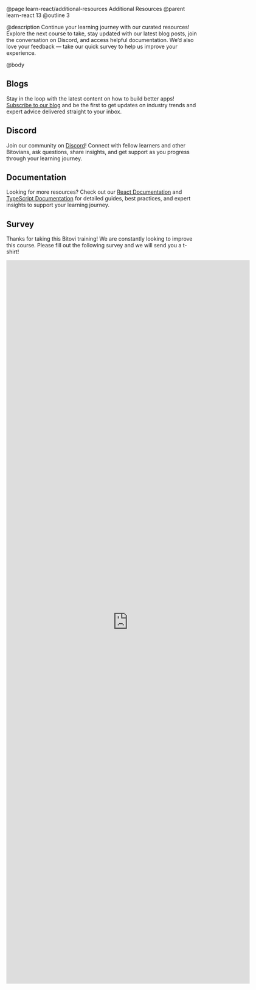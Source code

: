 @page learn-react/additional-resources Additional Resources
@parent learn-react 13
@outline 3

@description Continue your learning journey with our curated resources! Explore the next course to take, stay updated with our latest blog posts, join the conversation on Discord, and access helpful documentation. We’d also love your feedback — take our quick survey to help us improve your experience.

@body

## Blogs

Stay in the loop with the latest content on how to build better apps! [Subscribe to our blog](https://www.bitovi.com/blog/topic/react) and be the first to get updates on industry trends and expert advice delivered straight to your inbox.

## Discord

Join our community on [Discord](https://discord.com/invite/J7ejFsZnJ4)! Connect with fellow learners and other Bitovians, ask questions, share insights, and get support as you progress through your learning journey.

## Documentation

Looking for more resources? Check out our [React Documentation](https://react.dev/reference/react) and [TypeScript Documentation](https://www.typescriptlang.org/docs/) for detailed guides, best practices, and expert insights to support your learning journey.

## Survey

Thanks for taking this Bitovi training! We are constantly looking to improve this
course. Please fill out the following survey and we will send you a t-shirt!

<iframe src="https://docs.google.com/forms/d/e/1FAIpQLSeFgRHlnNpDkUWN3JJRVuqwdKpQaJu3_LZK20Ut-aPKCzh65Q/viewform?embedded=true" width="640" height="1900" frameborder="0" marginheight="0" marginwidth="0">Loading...</iframe>
